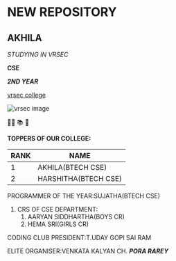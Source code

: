 # NEW REPOSITORY
## AKHILA

*STUDYING IN VRSEC*

**CSE**

***2ND YEAR***

[vrsec college](https://www.vrsiddhartha.ac.in/)

![vrsec image](https://educationiconnect.com/college/wp-content/uploads/2020/04/VELAGAPUDI-RAMAKRISHNA-SIDDHARTHA-ENGINEERING-COLLEGE-Admission-Fee.jpg)

:woman_student:  :books:  :school:
 
 **TOPPERS OF OUR COLLEGE:**
 
 RANK|NAME
 ----|----
 1|AKHILA(BTECH CSE)
 2|HARSHITHA(BTECH CSE)
 
 PROGRAMMER OF THE YEAR:SUJATHA(BTECH CSE)
 
1. CRS OF CSE DEPARTMENT:
   1. AARYAN SIDDHARTHA(BOYS CR)
   2. HEMA SRI(GIRLS CR)
   
CODING CLUB PRESIDENT:T.UDAY GOPI SAI RAM

ELITE ORGANISER:VENKATA KALYAN CH.
***PORA RAREY***
